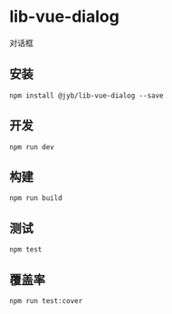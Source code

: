 # lib-vue-dialog

对话框

## 安装

```shell
npm install @jyb/lib-vue-dialog --save
```

## 开发

```shell
npm run dev
```

## 构建

```shell
npm run build
```

## 测试

```shell
npm test
```

## 覆盖率

```shell
npm run test:cover
```
